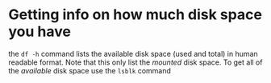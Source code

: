 # Getting info on how much disk space you have

the `df -h` command lists the available disk space (used and total) in human readable format. Note that this only list the _mounted_ disk space. To get all of the _available_ disk space use the `lsblk` command
